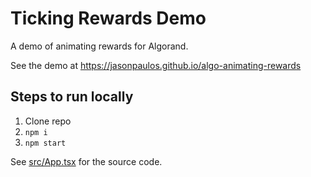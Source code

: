 # Ticking Rewards Demo

A demo of animating rewards for Algorand.

See the demo at https://jasonpaulos.github.io/algo-animating-rewards

## Steps to run locally

1. Clone repo
2. `npm i`
3. `npm start`

See [src/App.tsx](src/App.tsx) for the source code.
